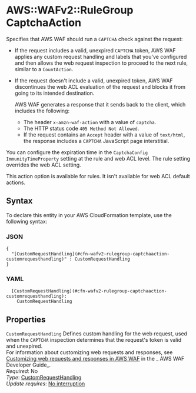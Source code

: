 # AWS::WAFv2::RuleGroup CaptchaAction<a name="aws-properties-wafv2-rulegroup-captchaaction"></a>

Specifies that AWS WAF should run a `CAPTCHA` check against the request:

- If the request includes a valid, unexpired `CAPTCHA` token, AWS WAF applies any custom request handling and labels that you've configured and then allows the web request inspection to proceed to the next rule, similar to a `CountAction`\.
- If the request doesn't include a valid, unexpired token, AWS WAF discontinues the web ACL evaluation of the request and blocks it from going to its intended destination\.

  AWS WAF generates a response that it sends back to the client, which includes the following:

  - The header `x-amzn-waf-action` with a value of `captcha`\.
  - The HTTP status code `405 Method Not Allowed`\.
  - If the request contains an `Accept` header with a value of `text/html`, the response includes a `CAPTCHA` JavaScript page interstitial\.

You can configure the expiration time in the `CaptchaConfig` `ImmunityTimeProperty` setting at the rule and web ACL level\. The rule setting overrides the web ACL setting\.

This action option is available for rules\. It isn't available for web ACL default actions\.

## Syntax<a name="aws-properties-wafv2-rulegroup-captchaaction-syntax"></a>

To declare this entity in your AWS CloudFormation template, use the following syntax:

### JSON<a name="aws-properties-wafv2-rulegroup-captchaaction-syntax.json"></a>

```
{
  "[CustomRequestHandling](#cfn-wafv2-rulegroup-captchaaction-customrequesthandling)" : CustomRequestHandling
}
```

### YAML<a name="aws-properties-wafv2-rulegroup-captchaaction-syntax.yaml"></a>

```
  [CustomRequestHandling](#cfn-wafv2-rulegroup-captchaaction-customrequesthandling):
    CustomRequestHandling
```

## Properties<a name="aws-properties-wafv2-rulegroup-captchaaction-properties"></a>

`CustomRequestHandling` <a name="cfn-wafv2-rulegroup-captchaaction-customrequesthandling"></a>
Defines custom handling for the web request, used when the `CAPTCHA` inspection determines that the request's token is valid and unexpired\.  
For information about customizing web requests and responses, see [Customizing web requests and responses in AWS WAF](https://docs.aws.amazon.com/waf/latest/developerguide/waf-custom-request-response.html) in the _ AWS WAF Developer Guide_\.  
_Required_: No  
_Type_: [CustomRequestHandling](aws-properties-wafv2-rulegroup-customrequesthandling.md)  
_Update requires_: [No interruption](https://docs.aws.amazon.com/AWSCloudFormation/latest/UserGuide/using-cfn-updating-stacks-update-behaviors.html#update-no-interrupt)
